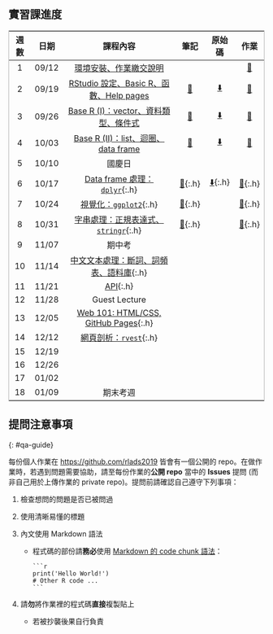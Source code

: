 ## 實習課進度

| 週數   | 日期     | 課程內容                                      | 筆記                    | 原始碼          | 作業          |
|--------|----------|--------------------------------------------|-------------------------|----------------|---------------|
|   1    |  09/12   | [環境安裝、作業繳交說明][s1]                       |                    |                 | [🔗][hw1]     |
|   2    |  09/19   | [RStudio 設定、Basic R、函數、Help pages][s2]     | [🔗][note2]       |   [⬇️][src2]    | [🔗][hw2]     |
|   3    |  09/26   | [Base R (I)：vector、資料類型、條件式][s3]         | [🔗][note3]       |    [⬇️][src3]    | [🔗][hw3]    |
|   4    |  10/03   | [Base R (II)：list、迴圈、data frame][s4]         | [🔗][note4]      |   [⬇️][src4]      | [🔗][hw4]     |
|   5    |  10/10   |               國慶日                              |                   |                 |               |
|   6    |  10/17   | [Data frame 處理：`dplyr`][s6]{:.h}               |  [🔗][note6]{:.h}  | [⬇️][src6]{:.h} | [🔗][hw6]{:.h} |
|   7    |  10/24   | [視覺化：`ggplot2`][s7]{:.h}                      |  [🔗][note7]{:.h}  |                 | [🔗][hw7]{:.h} |
|   8    |  10/31   | [字串處理：正規表達式、`stringr`][s8]{:.h}           |   [🔗][note8]{:.h} |                 | [🔗][hw8]{:.h} |
|   9    |  11/07   |               期中考                               |                   |                 |               |
|   10    |  11/14   | [中文文本處理：斷詞、詞頻表、語料庫][s10]{:.h}         |                   |                 |               |
|   11    |  11/21   | [API][s11]{:.h}                                  |                   |                 |               |
|   12    |  11/28   |           Guest Lecture                          |                   |                 |               |
|   13    |  12/05   | [Web 101: HTML/CSS, GitHub Pages][s13]{:.h}      |                   |                 |               |
|   14    |  12/12   | [網頁剖析：`rvest`][s14]{:.h}                      |                   |                 |               |
|   15    |  12/19   |                                                  |                   |                 |               |
|   16    |  12/26   |                                                  |                   |                 |               |
|   17    |  01/02   |                                                  |                   |                 |               |
|   18    |  01/09   |             期末考週                              |                   |                 |               |


<!-- Block 1: Base R -->
[s1]: https://docs.google.com/presentation/d/1wqK0tNB08ccZettohy54OgOdgae77udNeX3-41tm3K0/edit?usp=sharing
[hw1]: https://github.com/rlads2019/hw1

[s2]: https://docs.google.com/presentation/d/1mW5SFnIoHYKxZxNXbEy7XntcMVRDMnHRjk7QeAcAhag/edit?usp=sharing
[note2]: ./notes/02.html
[src2]: ./src/02.zip
[hw2]: https://github.com/rlads2019/hw2

[s3]: https://docs.google.com/presentation/d/1nh2lgojcSJ4Ix4870CYoeMm2mqJuLC7xpMjShHFLEKo/edit?usp=sharing
[note3]: ./notes/03.html
[src3]: ./src/03.zip
[hw3]: https://github.com/rlads2019/hw3

[s4]: https://docs.google.com/presentation/d/152Ge5BW6tw4YQz4n_eyvefyIRaPDZ0Z_25WEOn81XaA/edit?usp=sharing
[note4]: ./notes/04.html
[src4]: ./src/04.zip
[hw4]: https://github.com/rlads2019/hw4

<!-- Block 2：EDA -->
[s6]: https://docs.google.com/presentation/d/1Kr6aUYoVU9HLJh3vZop7K-egp4TytoOWDPQ9HKHLiJM/edit?usp=sharing
[note6]: ./notes/06.html
[src6]: ./src/06.zip
[hw6]: https://github.com/rlads2019/hw6

[s7]: https://docs.google.com/presentation/d/19ZUldqQ4mnqe1KDFq_W0XY9SC9rDGRwhYcH1cAHhjAQ/edit?usp=sharing
[note7]: ./notes/07.html
[src7]: ./src/07.zip
[hw7]: https://github.com/rlads2019/hw7-draft

[s8]: https://docs.google.com/presentation/d/1N5QymDNzjKfHRDK6_kJSESv23fiwvBzO6LBtjIiXMKQ/edit?usp=sharing
[note8]: ./notes/08.html
[src8]: ./src/08.zip
[hw8]: https://github.com/rlads2019/hw8-draft

<!-- Block 3: 文本處理 -->
[s10]: #
[note10]: #
[src10]: #
[hw10]: #

[s11]: #
[note11]: #
[src11]: #
[hw11]: #

[s13]: #
[note13]: #
[src13]: #
[hw13]: #

[s14]: #
[note14]: #
[src14]: #
[hw14]: #


## 提問注意事項
{: #qa-guide}

每份個人作業在 <https://github.com/rlads2019> 皆會有一個公開的 repo。在做作業時，若遇到問題需要協助，請至每份作業的**公開 repo** 當中的 **Issues** 提問 (而非自己用於上傳作業的 private repo)。提問前請確認自己遵守下列事項：

1. 檢查想問的問題是否已被問過

1. 使用清晰易懂的標題

1. 內文使用 Markdown 語法

    - 程式碼的部份請**務必**使用 [Markdown 的 code chunk 語法](https://help.github.com/en/articles/creating-and-highlighting-code-blocks)：
    
        ````
        ```r
        print('Hello World!')
        # Other R code ...
        ```
        ````

1. 請**勿**將作業裡的程式碼**直接**複製貼上
    - 若被抄襲後果自行負責


<style>
table {
    width: 100%;
    border: 1.6px solid #9c9c9cc9;
    text-align: center;
}
/*
td:nth-child(1), td:nth-child(2), td:nth-child(n+4) {
    text-align: center;
}
tr:nth-child(5), tr:nth-child(9), tr:nth-child(12), tr:nth-child(n+17) {
    text-align: center;
}
*/
#forkme_banner {
    display: none;
}
.h {
    display: none;
}
</style>

<script>
function show() {
    document.querySelectorAll('a.h').forEach(elem => {
        //if (elem.href == 'https://rlads2019.github.io/lab/#') {
            elem.style.display = "inline";
        //}
    });
}
function hide() {
    document.querySelectorAll('a.h').forEach(elem => {
        //if (elem.href == 'https://rlads2019.github.io/lab/#') {
            elem.style.display = "none";
        //}
    });
}

window.addEventListener('load', () => {
    hide();
})
</script>

